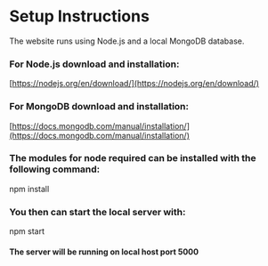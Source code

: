 # Setup Instructions

The website runs using Node.js and a local MongoDB database.

### For Node.js download and installation:

[https://nodejs.org/en/download/](https://nodejs.org/en/download/)

### For MongoDB download and installation:

[https://docs.mongodb.com/manual/installation/](https://docs.mongodb.com/manual/installation/)

### The modules for node required can be installed with the following command:

npm install

### You then can start the local server with:

npm start

#### The server will be running on local host port 5000
